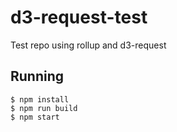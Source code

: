 # d3-request-test

Test repo using rollup and d3-request

## Running

```
$ npm install
$ npm run build
$ npm start
```
